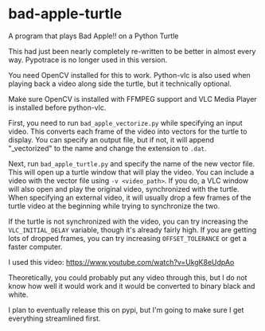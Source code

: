 # bad-apple-turtle
A program that plays Bad Apple!! on a Python Turtle

This had just been nearly completely re-written to be better in almost every way. Pypotrace is no longer used in this version.

You need OpenCV installed for this to work. Python-vlc is also used when playing back a video along side the turtle, but it technically optional.

Make sure OpenCV is installed with FFMPEG support and VLC Media Player is installed before python-vlc.

First, you need to run `bad_apple_vectorize.py` while specifying an input video. This converts each frame of the video into vectors for the turtle to display. You can specify an output file, but if not, it will append "\_vectorized" to the name and change the extension to `.dat`.

Next, run `bad_apple_turtle.py` and specify the name of the new vector file. This will open up a turtle window that will play the video. You can include a video with the vector file using `-v <video_path>`. If you do, a VLC window will also open and play the original video, synchronized with the turtle. When specifying an external video, it will usually drop a few frames of the turtle video at the beginning while trying to synchronize the two.

If the turtle is not synchronized with the video, you can try increasing the `VLC_INITIAL_DELAY` variable, though it's already fairly high. If you are getting lots of dropped frames, you can try increasing `OFFSET_TOLERANCE` or get a faster computer.

I used this video: https://www.youtube.com/watch?v=UkgK8eUdpAo

Theoretically, you could probably put any video through this, but I do not know how well it would work and it would be converted to binary black and white.

I plan to eventually release this on pypi, but I'm going to make sure I get everything streamlined first.